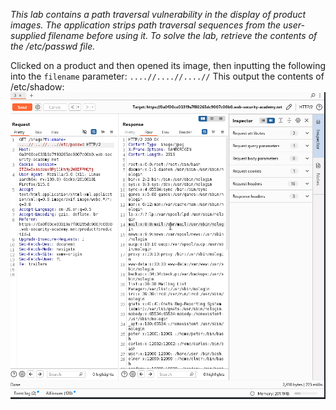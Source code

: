 *This lab contains a path traversal vulnerability in the display of product images.
The application strips path traversal sequences from the user-supplied filename before using it.
To solve the lab, retrieve the contents of the /etc/passwd file.*

Clicked on a product and then opened its image, then inputting the following into the `filename` parameter:
`....//....//....//`
This output the contents of /etc/shadow:
![Screenshot 2024-05-07 at 5.14.42 PM](images/Screenshot%202024-05-07%20at%205.14.42%20PM.png)
